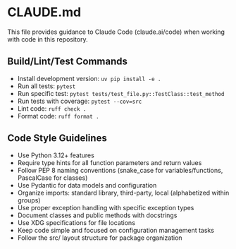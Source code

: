 # CLAUDE.md

This file provides guidance to Claude Code (claude.ai/code) when working with code in this repository.

## Build/Lint/Test Commands
- Install development version: `uv pip install -e .`
- Run all tests: `pytest`
- Run specific test: `pytest tests/test_file.py::TestClass::test_method`
- Run tests with coverage: `pytest --cov=src`
- Lint code: `ruff check .`
- Format code: `ruff format .`

## Code Style Guidelines
- Use Python 3.12+ features
- Require type hints for all function parameters and return values
- Follow PEP 8 naming conventions (snake_case for variables/functions, PascalCase for classes)
- Use Pydantic for data models and configuration
- Organize imports: standard library, third-party, local (alphabetized within groups)
- Use proper exception handling with specific exception types
- Document classes and public methods with docstrings
- Use XDG specifications for file locations
- Keep code simple and focused on configuration management tasks
- Follow the src/ layout structure for package organization